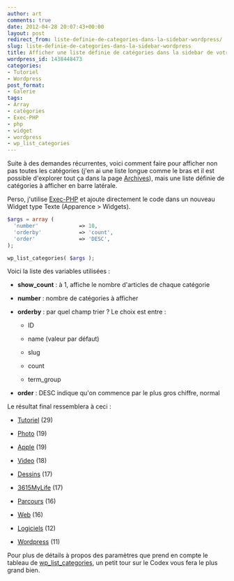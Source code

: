 ```yaml
---
author: art
comments: true
date: 2012-04-28 20:07:43+00:00
layout: post
redirect_from: liste-definie-de-categories-dans-la-sidebar-wordpress/
slug: liste-definie-de-categories-dans-la-sidebar-wordpress
title: Afficher une liste définie de catégories dans la sidebar de votre blog WordPress
wordpress_id: 1438448473
categories:
- Tutoriel
- Wordpress
post_format:
- Galerie
tags:
- Array
- catégories
- Exec-PHP
- php
- widget
- wordpress
- wp_list_categories
---
```


Suite à des demandes récurrentes, voici comment faire pour afficher non pas toutes les catégories (j'en ai une liste longue comme le bras et il est possible d'explorer tout ça dans la page [Archives](https://irz.fr/archives)), mais une liste définie de catégories à afficher en barre latérale.

Perso, j'utilise [Exec-PHP](http://bluesome.net/post/2005/08/18/50/) et ajoute directement le code dans un nouveau Widget type Texte (Apparence > Widgets).


```php
$args = array (
  'number'             => 10,
  'orderby'            => 'count',
  'order'              => 'DESC',
);

wp_list_categories( $args );
```



Voici la liste des variables utilisées :




  * **show_count** : à 1, affiche le nombre d'articles de chaque catégorie


  * **number** : nombre de catégories à afficher


  * **orderby** : par quel champ trier ? Le choix est entre :

    * ID

    * name (valeur par défaut)

    * slug

    * count

    * term_group



  * **order** : DESC indique qu'on commence par le plus gros chiffre, normal




Le résultat final ressemblera à ceci :


  * [Tutoriel](https://irz.fr/) (29)


  * [Photo](https://irz.fr/) (19)


  * [Apple](https://irz.fr/) (19)


  * [Video](https://irz.fr/) (18)


  * [Dessins](https://irz.fr/) (17)


  * [3615MyLife](https://irz.fr/) (17)


  * [Parcours](https://irz.fr/) (16)


  * [Web](https://irz.fr/) (16)


  * [Logiciels](https://irz.fr/) (12)


  * [Wordpress](http://irz.fr/wordpress) (11)


Pour plus de détails à propos des paramètres que prend en compte le tableau de [wp_list_categories](http://codex.wordpress.org/Template_Tags/wp_list_categories), un petit tour sur le Codex vous fera le plus grand bien.
